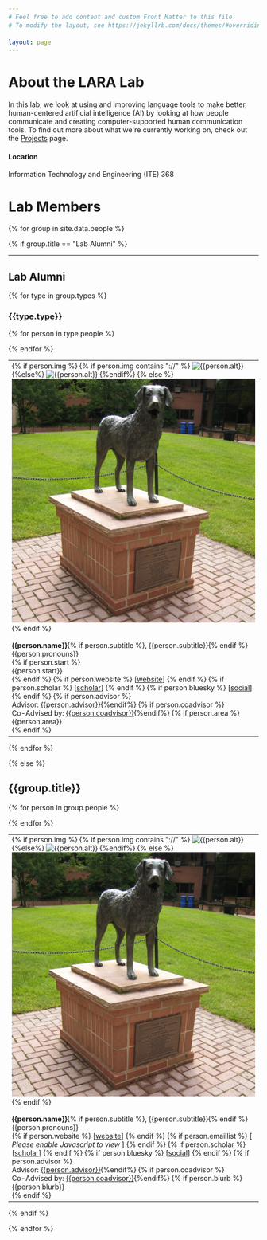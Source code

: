 ```yaml
---
# Feel free to add content and custom Front Matter to this file.
# To modify the layout, see https://jekyllrb.com/docs/themes/#overriding-theme-defaults

layout: page
---
```



# About the LARA Lab
In this lab, we look at using and improving language tools to make better, human-centered artificial intelligence (AI) by looking at how people communicate and creating computer-supported human communication tools. To find out more about what we're currently working on, check out the <a href="projects.html" aria-label="projects page">Projects</a> page.

#### Location
Information Technology and Engineering (ITE) 368



# Lab Members

{% for group in site.data.people %}

{% if group.title == "Lab Alumni" %}<hr><div class="expand-link"><h2>Lab Alumni</h2></div> <div class="expand-content">
{% for type in group.types %}
<h3>{{type.type}}</h3>

<div class="table-wrapper">
<div class="table-scroll">
<table class="people">
  <tbody>
  <tr>
  {% for person in type.people %}
	<td>
	<div class="image-cropper">
	 {% if person.img %}
		 {% if person.img contains "://" %}
			 <img src="{{person.img}}" alt="{{person.alt}}">
			 {%else%}
			 <img src="assets/img/people/{{person.img}}" alt="{{person.alt}}">
		 {%endif%}
	 {% else %}
	 <img src="assets/img/people/UMBC_Mascot.jpg" alt="Statue of True Grit, UMBC's mascot. True Grit is a Chesapeake Bay Retriever. Source: https://en.m.wikipedia.org/wiki/File:UMBC_Mascot.jpg">
	 {% endif %} 
	 </div>
	 <br>
	 <h4 style="display: inline;">{{person.name}}</h4>{% if person.subtitle %}, {{person.subtitle}}{% endif %}<br>
	 <div aria-label="pronouns">{{person.pronouns}}</div>{% if person.start %}<div aria-label="start year">{{person.start}}</div>{% endif %}
	 {% if person.website %}
	 [<a href="{{person.website}}" aria-label="{{person.name}}'s website">website</a>]
	 {% endif %}
	 {% if person.scholar %}
	 [<a href="{{person.scholar}}" aria-label="{{person.name}}'s Google Scholar">scholar</a>]
	 {% endif %}
	 {% if person.bluesky %}
	 [<a href="{{person.bluesky}}" aria-label="{{person.name}}'s bluesky account">social</a>]
	 {% endif %}
	 {% if person.advisor %}<br>Advisor: <a href="{{person.advisor_link}}" aria-label="{{person.advisor}}'s website">{{person.advisor}}</a>{%endif%}
	 {% if person.coadvisor %}<br>Co-Advised by: <a href="{{person.coadvisor_link}}" aria-label="{{person.coadvisor}}'s website">{{person.coadvisor}}</a>{%endif%}
	 <!--{% if person.blurb %}
	 <br><div class="bio" aria-label="about {{person.name}}">{{person.blurb}}</div>
	 {% endif %}-->
	 {% if person.area %}
	 <br><div class="bio" aria-label="{{person.name}}'s research area">{{person.area}}</div>
	 {% endif %}
	</td>
	
  {% endfor %}
  </tr>
</tbody>
</table>
</div>
</div>
{% endfor %}

</div>


{% else %} <h2> {{group.title}} </h2>
<div class="table-wrapper">
<div class="table-scroll">
<table class="people">
  <tbody>
  <tr>
  {% for person in group.people %}
	<td>
	<div class="image-cropper">
	 {% if person.img %}
		 {% if person.img contains "://" %}
			 <img src="{{person.img}}" alt="{{person.alt}}">
			 {%else%}
			 <img src="assets/img/people/{{person.img}}" alt="{{person.alt}}">
		 {%endif%}
	 {% else %}
	 <img src="assets/img/people/UMBC_Mascot.jpg" alt="Statue of True Grit, UMBC's mascot. True Grit is a Chesapeake Bay Retriever. Source: https://en.m.wikipedia.org/wiki/File:UMBC_Mascot.jpg">
	 {% endif %} 
	 </div>
	 <br>
	 <h4 style="display: inline;">{{person.name}}</h4>{% if person.subtitle %}, {{person.subtitle}}{% endif %}<br>
	 <div aria-label="pronouns">{{person.pronouns}}</div>
	 {% if person.website %}
	 [<a href="{{person.website}}" aria-label="{{person.name}}'s website">website</a>]
	 {% endif %}
	 {% if person.emaillist %}
	 [<div id="email{{person.first}}" style="display:inline;"> 
		<noscript><i>Please enable Javascript to view</i></noscript>
	</div>]
	 {% endif %}
	 {% if person.scholar %}
	 [<a href="{{person.scholar}}" aria-label="{{person.name}}'s Google Scholar">scholar</a>]
	 {% endif %}
	 {% if person.bluesky %}
	 [<a href="{{person.bluesky}}" aria-label="{{person.name}}'s bluesky account">social</a>]
	 {% endif %}
	 {% if person.advisor %}<br>Advisor: <a href="{{person.advisor_link}}" aria-label="{{person.advisor}}'s website">{{person.advisor}}</a>{%endif%}
	 {% if person.coadvisor %}<br>Co-Advised by: <a href="{{person.coadvisor_link}}" aria-label="{{person.coadvisor}}'s website">{{person.coadvisor}}</a>{%endif%}
	 {% if person.blurb %}
	 <br><div class="bio" aria-label="about {{person.name}}">{{person.blurb}}</div>
	 {% endif %}
	</td>
	
  {% endfor %}
  </tr>
</tbody>
</table>
</div>
</div>

{% endif %}

{% endfor %}
